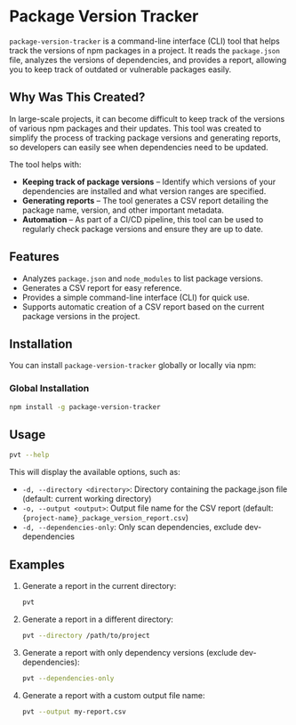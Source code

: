 # Package Version Tracker

`package-version-tracker` is a command-line interface (CLI) tool that helps track the versions of npm packages in a project. It reads the `package.json` file, analyzes the versions of dependencies, and provides a report, allowing you to keep track of outdated or vulnerable packages easily.

## Why Was This Created?

In large-scale projects, it can become difficult to keep track of the versions of various npm packages and their updates. This tool was created to simplify the process of tracking package versions and generating reports, so developers can easily see when dependencies need to be updated.

The tool helps with:
- **Keeping track of package versions** – Identify which versions of your dependencies are installed and what version ranges are specified.
- **Generating reports** – The tool generates a CSV report detailing the package name, version, and other important metadata.
- **Automation** – As part of a CI/CD pipeline, this tool can be used to regularly check package versions and ensure they are up to date.

## Features

- Analyzes `package.json` and `node_modules` to list package versions.
- Generates a CSV report for easy reference.
- Provides a simple command-line interface (CLI) for quick use.
- Supports automatic creation of a CSV report based on the current package versions in the project.

## Installation

You can install `package-version-tracker` globally or locally via npm:

### Global Installation
```bash
npm install -g package-version-tracker
```
## Usage

   ```bash
   pvt --help
   ```

   This will display the available options, such as:

   - `-d, --directory <directory>`: Directory containing the package.json file (default: current working directory)
   - `-o, --output <output>`: Output file name for the CSV report (default: `{project-name}_package_version_report.csv`)
   - `-d, --dependencies-only`: Only scan dependencies, exclude dev-dependencies

   ## Examples

   1. Generate a report in the current directory:
      ```bash
      pvt
      ```

   2. Generate a report in a different directory:
      ```bash
      pvt --directory /path/to/project
      ```

   3. Generate a report with only dependency versions (exclude dev-dependencies):
      ```bash
      pvt --dependencies-only
      ```

   4. Generate a report with a custom output file name:
      ```bash
      pvt --output my-report.csv
      ```